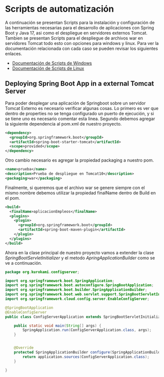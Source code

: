 # Scripts de automatización

A continuación se presentan Scripts para la instalación y configuración de las herramientas necesarias para el desarrollo de aplicaciones con Spring Boot y Java 17, asi como el despliegue en servidores externos Tomcat. Tambien se presentan Scripts para el despliegue de archivos war en servidores Tomcat todo esto con opciones para windows y linux. Para ver la documentación relacionada con cada caso se pueden revisar los siguientes enlaces.

* [Documentación de Scripts de Windows](./WindowsScripts/WindowsInstructions.md)
* [Documentación de Scripts de Linux](./LinuxScripts/LinuxInstructions.md)

## Deploying Spring Boot App in a external Tomcat Server

Para poder desplegar una aplicación de Springboot sobre un servidor Tomcat Externo es necesario verificar algunas cosas. Lo primero es ver que dentro de properties no se tenga configurado un puerto de ejecución, y si se tiene uno es necesario comentar esta linea. Segundo debemos agregar la siguiente dependencia al pom.xml de nuestro proyecto.

```XML
<dependency>
  <groupId>org.springframework.boot</groupId>
  <artifactId>spring-boot-starter-tomcat</artifactId>
  <scope>provided</scope>
</dependency>
```

Otro cambio necesario es agregar la propiedad packaging a nuestro pom.

```XML
<name>prueba</name>
<description>Prueba de despliegue en Tomcat10</description>
<packaging>war</packaging>
```

Finalmente, si queremos que el archivo war se genere siempre  con el mismo nombre debemos utilizar la propiedad finalName dentro de Build en el pom.

```XML
<build>
  <finalName>aplicacionEmpleos</finalName>
  <plugins>
    <plugin>
      <groupId>org.springframework.boot</groupId>
      <artifactId>spring-boot-maven-plugin</artifactId>
    </plugin>
  </plugins>
</build>
```

Ahora en la clase principal de nuestro proyecto vamos a extender la clase _SpringBootServletInitializer_ y el metodo _ApringApplicationBuilder_ como se ve a continuación.

```Java
package org.kurokami.configserver;

import org.springframework.boot.SpringApplication;
import org.springframework.boot.autoconfigure.SpringBootApplication;
import org.springframework.boot.builder.SpringApplicationBuilder;
import org.springframework.boot.web.servlet.support.SpringBootServletInitializer;
import org.springframework.cloud.config.server.EnableConfigServer;

@SpringBootApplication
@EnableConfigServer
public class ConfigServerApplication extends SpringBootServletInitializer {

	public static void main(String[] args) {
		SpringApplication.run(ConfigServerApplication.class, args);
	}


	@Override
	protected SpringApplicationBuilder configure(SpringApplicationBuilder application){
		return application.sources(ConfigServerApplication.class);
	}

}

```
